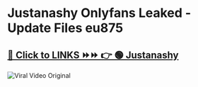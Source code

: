 
 # Justanashy Onlyfans Leaked - Update Files eu875

## <h2><a href="https://clipsfans.com/Justanashy&ref=git">🔗 Click to LINKS ⏩⏩ 👉 🟢 Justanashy </a></h2>

<a href="https://clipsfans.com/Justanashy&ref=git" rel="nofollow" data-target="animated-image.originalLink"><img src="https://i.ibb.co.com/xMMVF88/686577567.gif" alt="Viral Video Original" style="max-width: 100%; display: inline-block;" data-target="animated-image.originalImage"></a>

